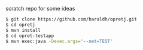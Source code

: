 scratch repo for some ideas

```bash
$ git clone https://github.com/haraldh/opretj.git
$ cd opretj
$ mvn install
$ cd opret-testapp
$ mvn exec:java -Dexec.args='--net=TEST'
```

